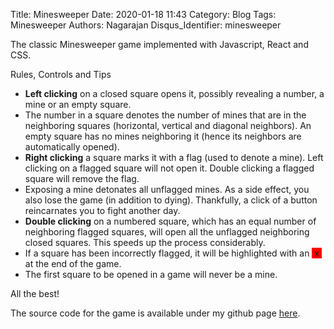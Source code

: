 Title: Minesweeper
Date: 2020-01-18 11:43
Category: Blog
Tags: Minesweeper
Authors: Nagarajan
Disqus_Identifier: minesweeper

The classic Minesweeper game implemented with Javascript, React and CSS.

<div id="minesweeper"></div>

Rules, Controls and Tips

- **Left clicking** on a closed square opens it, possibly revealing a number, a mine or an empty square.
- The number in a square denotes the number of mines that are in the neighboring squares (horizontal, vertical and diagonal neighbors). An empty square has no mines neighboring it (hence its neighbors are automatically opened).
- **Right clicking** a square marks it with a flag (used to denote a mine). Left clicking on a flagged square will not open it. Double clicking a flagged square will remove the flag.
- Exposing a mine detonates all unflagged mines. As a side effect, you also lose the game (in addition to dying). Thankfully, a click of a button reincarnates you to fight another day.
- **Double clicking** on a numbered square, which has an equal number of neighboring flagged squares, will open all the unflagged neighboring closed squares. This speeds up the process considerably.
- If a square has been incorrectly flagged, it will be highlighted with an <span style="background-color: red">&nbsp;x&nbsp;</span> at the end of the game.
- The first square to be opened in a game will never be a mine.

All the best!

The source code for the game is available under my github page [here](https://github.com/nagarajan/motleytechpy3/blob/master/content/js/minesweeper/app.js).

<link rel="stylesheet" href="/css/minesweeper/app.css">

<script src="/js/react.production.min.js"></script>
<script src="/js/react-dom.production.min.js"></script>

<!-- Uncomment lines below to make changes-->
<!-- <script src="/js/babel.min.js"></script>
<script type="text/babel" src="/js/minesweeper/app.js"></script> -->

<!-- Comment the line below to make changes-->
<script src="/js/minesweeper/app-transpiled.js"></script>
